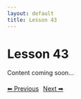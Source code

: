 ```yaml
---
layout: default
title: Lesson 43
---
```


# Lesson 43

Content coming soon...

<div style="margin-top: 20px;">
<a href="/docs/intermediate/Lessons/lesson_42.html" style="margin-right: 10px;">⬅ Previous</a><a href="/docs/intermediate/Lessons/lesson_44.html">Next ➡</a>
</div>
